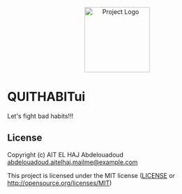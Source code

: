 
<div align="center">
  <img src="https://github.com/user-attachments/assets/fb33228c-3354-4e81-917e-f3e27138b89c" alt="Project Logo" width="150" height="150">
</div>

#     QUITHABITui

Let's fight bad habits!!!

## License

Copyright (c) AIT EL HAJ Abdelouadoud <abdelouadoud.aitelhaj.mailme@example.com>

This project is licensed under the MIT license ([LICENSE] or <http://opensource.org/licenses/MIT>)

[LICENSE]: ./LICENSE
